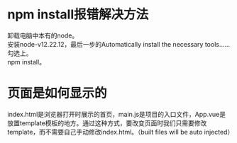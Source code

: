 # npm install报错解决方法
卸载电脑中本有的node。    
安装node-v12.22.12，最后一步的Automatically install the necessary tools......勾选上。    
npm install。    


# 页面是如何显示的
index.html是浏览器打开时展示的首页，main.js是项目的入口文件，App.vue是放置template模板的地方。通过这种方式，要改变页面时我们只需要修改template，而不需要自己手动修改index.html。（built files will be auto injected）